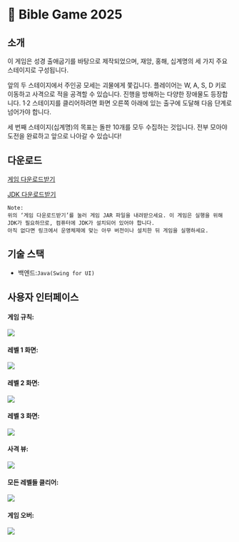# 🗿 Bible Game 2025

소개
---
이 게임은 성경 출애굽기를 바탕으로 제작되었으며, 재앙, 홍해, 십계명의 세 가지 주요 스테이지로 구성됩니다.

앞의 두 스테이지에서 주인공 모세는 괴물에게 쫓깁니다. 플레이어는 W, A, S, D 키로 이동하고 사격으로 적을 공격할 수 있습니다. 진행을 방해하는 다양한 장애물도 등장합니다. 1·2 스테이지를 클리어하려면 화면 오른쪽 아래에 있는 출구에 도달해 다음 단계로 넘어가야 합니다.

세 번째 스테이지(십계명)의 목표는 돌판 10개를 모두 수집하는 것입니다. 전부 모아야 도전을 완료하고 앞으로 나아갈 수 있습니다!

다운로드
---
[게임 다운로드받기](https://drive.google.com/file/d/1aFMcJnVnGYGYg_l_MiDbyiF1E89Sm2r-/view?usp=sharing)

[JDK 다운로드받기](https://www.oracle.com/java/technologies/downloads/)

    Note:
    위의 ‘게임 다운로드받기’를 눌러 게임 JAR 파일을 내려받으세요. 이 게임은 실행을 위해 JDK가 필요하므로, 컴퓨터에 JDK가 설치되어 있어야 합니다. 
    아직 없다면 링크에서 운영체제에 맞는 아무 버전이나 설치한 뒤 게임을 실행하세요.
    
기술 스택
---

* 백엔드:`Java(Swing for UI)`

사용자 인터페이스
---

#### 게임 규칙:
![](assets/howToPlay.png)

#### 레벨 1 화면:
![](assets/Level1.png)

#### 레벨 2 화면:
![](assets/Level2.png)

#### 레벨 3 화면:
![](assets/Level3.png)

#### 사격 뷰:
![](assets/shoot.png)

#### 모든 레벨들 클리어:
![](assets/Complete.png)

#### 게임 오버:
![](assets/die.png)
